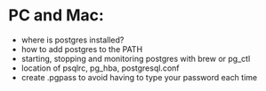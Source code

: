 # PC and Mac:

- where is postgres installed?
- how to add postgres to the PATH
- starting, stopping and monitoring postgres with brew or pg_ctl
- location of psqlrc, pg_hba, postgresql.conf
- create .pgpass to avoid having to type your password each time


